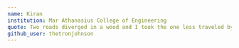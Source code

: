 ```yaml
---
name: Kiran
institution: Mar Athanasius College of Engineering
quote: Two roads diverged in a wood and I took the one less traveled by and that made all the difference.
github_user: thetronjohnson
---
```

